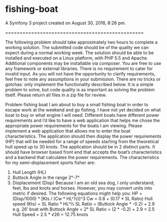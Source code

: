 fishing-boat
================================================

A Symfony 3 project created on August 30, 2016, 8:26 pm.

================================================

The following problem should take approximately two hours to complete a working solution.  The submitted code should be of the quality we can expect during a normal working week.
The solution should be able to be installed and executed on a Linux platform, with PHP 5.5 and Apache. Additional components may be installable via composer. You are free to use any framework or external libraries. There is no requirement to cater for invalid input.  As you will not have the opportunity to clarify requirements, feel free to note any assumptions in your submission.
There are no tricks or gotchas: only implement the functionality described below.  It is a simple problem to solve, but code quality is as important as solving the problem itself.
Please return all files in a zip file for review. 

Problem fishing boat
I am about to buy a small fishing boat in order to escape work at the weekend and go fishing. I have not yet decided on what boat to buy or what engine I will need. Different boats have different power requirements and I’d like to have a web application that helps me chose the appropriate power requirements for the boats I am viewing.
Please implement a web application that allows me to enter the boat characteristics. The application should then display the power requirements (HP) that will be needed for a range of speeds starting from the theoretical hull speed up to 30 knots.
The application should be in 2 distinct parts. It should have browser based front end that accepts the boat’s characteristics and a backend that calculates the power requirements. 
The characteristics for my semi-displacement sports fisher are:
1.	Hull Length (HL)
2.	Buttock Angle in the range 2°-7°
3.	Displacement (Disp)
Because I am an old sea dog, I only understand; feet, lbs and knots and horses. However, you may convert units into metric if desired.
The following equations might help you:
HP = (Disp/1000) * [Kts / (Cw * HL^½)]^3
Cw = 0.8 + (0.17 * SL Ratio)
Hull speed (Kts) = SL Ratio * HL^½
SL Ratio = (Buttock Angle * -0.2) + 2.9
e.g. 
26’ boat with Buttock Angle = 2°
SL Ratio = (2 * -0.2) + 2.9 = 2.5
Hull Speed = 2.5 * √26  = 12.75 knots